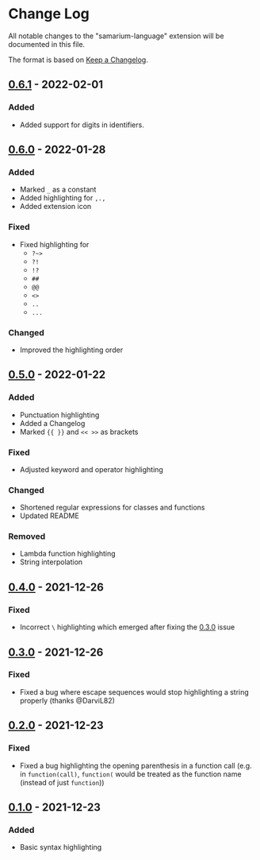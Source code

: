 # Change Log

All notable changes to the "samarium-language" extension will be documented in this file.

The format is based on [Keep a Changelog](http://keepachangelog.com/).

## [0.6.1] - 2022-02-01

### Added
- Added support for digits in identifiers.

## [0.6.0] - 2022-01-28

### Added
- Marked `_` as a constant
- Added highlighting for `,.,`
- Added extension icon

### Fixed
- Fixed highlighting for
  - `?~>`
  - `?!`
  - `!?`
  - `##`
  - `@@`
  - `<>`
  - `..`
  - `...`

### Changed
- Improved the highlighting order

## [0.5.0] - 2022-01-22

### Added
- Punctuation highlighting
- Added a Changelog
- Marked `{{ }}` and `<< >>` as brackets

### Fixed
- Adjusted keyword and operator highlighting

### Changed
- Shortened regular expressions for classes and functions
- Updated README

### Removed
- Lambda function highlighting
- String interpolation

## [0.4.0] - 2021-12-26
### Fixed
- Incorrect `\` highlighting which emerged after fixing the [0.3.0](#030---2021-12-16) issue

## [0.3.0] - 2021-12-26

### Fixed
- Fixed a bug where escape sequences would stop highlighting a string properly (thanks @DarviL82)

## [0.2.0] - 2021-12-23

### Fixed
- Fixed a bug highlighting the opening parenthesis in a function call (e.g. in `function(call)`, `function(` would be treated as the function name (instead of just `function`))

## [0.1.0] - 2021-12-23

### Added
- Basic syntax highlighting

[0.1.0]: https://github.com/trag1c/vscode-samarium/releases/tag/0.1.0
[0.2.0]: https://github.com/trag1c/vscode-samarium/compare/0.1.0...0.2.0
[0.3.0]: https://github.com/trag1c/vscode-samarium/compare/0.2.0...0.3.0
[0.4.0]: https://github.com/trag1c/vscode-samarium/compare/0.3.0...0.4.0
[0.5.0]: https://github.com/trag1c/vscode-samarium/compare/0.4.0...0.5.0
[0.6.0]: https://github.com/trag1c/vscode-samarium/compare/0.5.0...0.6.0
[0.6.1]: https://github.com/trag1c/vscode-samarium/compare/0.6.0...0.6.1